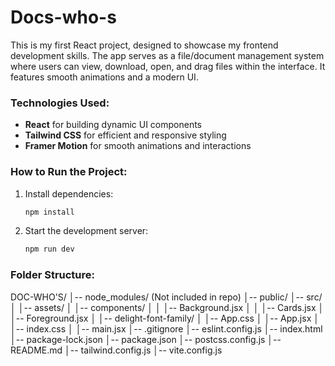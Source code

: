 # Docs-who-s
This is my first React project, designed to showcase my frontend development skills. The app serves as a file/document management system where users can view, download, open, and drag files within the interface. It features smooth animations and a modern UI.

### Technologies Used:
- **React** for building dynamic UI components
- **Tailwind CSS** for efficient and responsive styling
- **Framer Motion** for smooth animations and interactions

### How to Run the Project:
1. Install dependencies:
   ```sh
   npm install
   ```
2. Start the development server:
   ```sh
   npm run dev
   ```

### Folder Structure:
DOC-WHO'S/
│-- node_modules/  (Not included in repo)
│-- public/
│-- src/
│   │-- assets/
│   │-- components/
│   │   │-- Background.jsx
│   │   │-- Cards.jsx
│   │-- Foreground.jsx
│   │-- delight-font-family/
│   │-- App.css
│   │-- App.jsx
│   │-- index.css
│   │-- main.jsx
│-- .gitignore
│-- eslint.config.js
│-- index.html
│-- package-lock.json
│-- package.json
│-- postcss.config.js
│-- README.md
│-- tailwind.config.js
│-- vite.config.js
